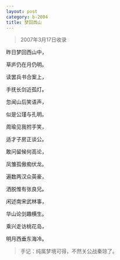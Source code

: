 ```yaml
---
layout: post
category: b-2004
title: 梦回西山
---
```


> 2007年3月17日收录

昨日梦回西山中，

草庐仍在月仍明。

读罢兵书合案上，

手抚长剑近孤灯。

忽闻山后笑语声，

似是公瑾与孔明。

周瑜见我拊手笑，

适才子房正谈公。

敢问留候何高论，

凤雏孤傲痴伏龙。

遍数两汉众英豪，

洒脱惟有张良兄。

闲述南宋武林事，

华山论剑趣横生。

乘兴走访桃花岛，

明月西垂东海冷。

> 手记：纯属梦境可得，不然关公战秦琼了。